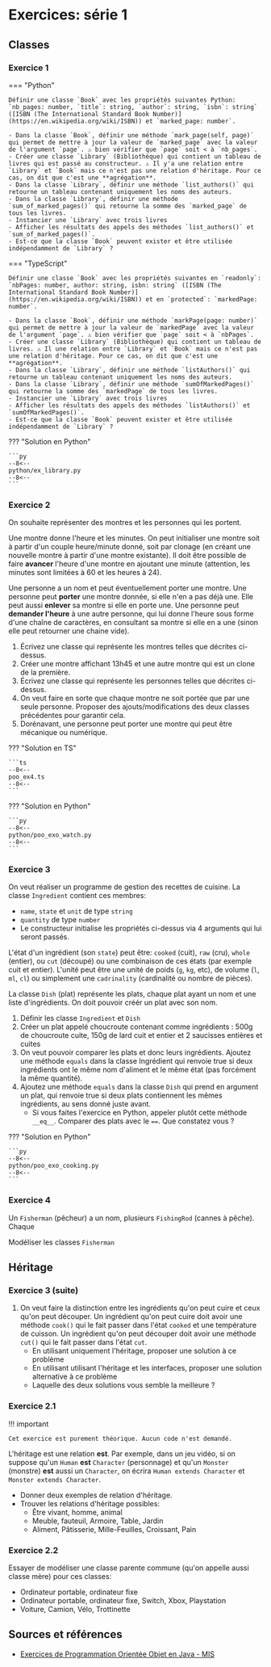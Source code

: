 # Exercices: série 1

## Classes

### Exercice 1

=== "Python"

    Définir une classe `Book` avec les propriétés suivantes Python: `nb_pages: number, `title`: string, `author`: string, `isbn`: string` ([ISBN (The International Standard Book Number)](https://en.wikipedia.org/wiki/ISBN)) et `marked_page: number`.

    - Dans la classe `Book`, définir une méthode `mark_page(self, page)` qui permet de mettre à jour la valeur de `marked_page` avec la valeur de l'argument `page`. ⚠ bien vérifier que `page` soit < à `nb_pages`.
    - Créer une classe `Library` (Bibliothèque) qui contient un tableau de livres qui est passé au constructeur. ⚠ Il y'a une relation entre `Library` et `Book` mais ce n'est pas une relation d'héritage. Pour ce cas, on dit que c'est une **agrégation**.
    - Dans la classe `Library`, définir une méthode `list_authors()` qui retourne un tableau contenant uniquement les noms des auteurs.
    - Dans la classe `Library`, définir une méthode `sum_of_marked_pages()` qui retourne la somme des `marked_page` de tous les livres.
    - Instancier une `Library` avec trois livres
    - Afficher les résultats des appels des méthodes `list_authors()` et `sum_of_marked_pages()`.
    - Est-ce que la classe `Book` peuvent exister et être utilisée indépendamment de `Library` ?

=== "TypeScript"

    Définir une classe `Book` avec les propriétés suivantes en `readonly`: `nbPages: number, author: string, isbn: string` ([ISBN (The International Standard Book Number)](https://en.wikipedia.org/wiki/ISBN)) et en `protected`: `markedPage: number`.

    - Dans la classe `Book`, définir une méthode `markPage(page: number)` qui permet de mettre à jour la valeur de `markedPage` avec la valeur de l'argument `page`. ⚠ bien vérifier que `page` soit < à `nbPages`.
    - Créer une classe `Library` (Bibliothèque) qui contient un tableau de livres. ⚠ Il une relation entre `Library` et `Book` mais ce n'est pas une relation d'héritage. Pour ce cas, on dit que c'est une **agrégation**.
    - Dans la classe `Library`, définir une méthode `listAuthors()` qui retourne un tableau contenant uniquement les noms des auteurs.
    - Dans la classe `Library`, définir une méthode `sumOfMarkedPages()` qui retourne la somme des `markedPage` de tous les livres.
    - Instancier une `Library` avec trois livres
    - Afficher les résultats des appels des méthodes `listAuthors()` et `sumOfMarkedPages()`.
    - Est-ce que la classe `Book` peuvent exister et être utilisée indépendamment de `Library` ?

??? "Solution en Python"

    ```py
    --8<--
    python/ex_library.py
    --8<--
    ```

### Exercice 2

On souhaite représenter des montres et les personnes qui les portent.

Une montre donne l'heure et les minutes. On peut initialiser une montre soit à partir d'un couple heure/minute donné, soit par clonage (en créant une nouvelle montre à partir d'une montre existante). Il doit être possible de faire **avancer** l'heure d'une montre en ajoutant une minute (attention, les minutes sont limitées à 60 et les heures à 24).

Une personne a un nom et peut éventuellement porter une montre. Une personne peut **porter** une montre donnée, si elle n'en a pas déjà une. Elle peut aussi **enlever** sa montre si elle en porte une. Une personne peut **demander l'heure** à une autre personne, qui lui donne l'heure sous forme d'une chaîne de caractères, en consultant sa montre si elle en a une (sinon elle peut retourner une chaine vide).

1. Écrivez une classe qui représente les montres telles que décrites ci-dessus.
1. Créer une montre affichant 13h45 et une autre montre qui est un clone de la première.
1. Écrivez une classe qui représente les personnes telles que décrites ci-dessus.
1. On veut faire en sorte que chaque montre ne soit portée que par une seule personne. Proposer des ajouts/modifications des deux classes précédentes pour garantir cela.
1. Dorénavant, une personne peut porter une montre qui peut être mécanique ou numérique.

??? "Solution en TS"

    ```ts
    --8<--
    poo_ex4.ts
    --8<--
    ```

??? "Solution en Python"

    ```py
    --8<--
    python/poo_exo_watch.py
    --8<--
    ```

### Exercice 3

On veut réaliser un programme de gestion des recettes de cuisine. La classe `Ingredient` contient ces membres:

- `name`, `state` et `unit` de type `string`
- `quantity` de type `number`
- Le constructeur initialise les propriétés ci-dessus via 4 arguments qui lui seront passés.

L'état d'un ingrédient (son `state`) peut être: `cooked` (cuit), `raw` (cru), `whole` (entier), ou `cut` (découpé) ou une combinaison de ces états (par exemple cuit et entier). L'unité peut être une unité de poids (`g`, `kg`, etc), de volume (`l`, `ml`, `cl`) ou simplement une `cadrinality` (cardinalité ou nombre de pièces).

La classe `Dish` (plat) représente les plats, chaque plat ayant un nom et une liste d'ingrédients. On doit pouvoir créér un plat avec son nom.

1. Définir les classe `Ingredient` et `Dish`
1. Créer un plat appelé choucroute contenant comme ingrédients : 500g de choucroute cuite, 150g de lard cuit et entier et 2 saucisses entières et cuites
1. On veut pouvoir comparer les plats et donc leurs ingrédients. Ajoutez une méthode `equals` dans la classe Ingrédient qui renvoie true si deux ingrédients ont le même nom d'aliment et le même état (pas forcément la même quantité).
1. Ajoutez une méthode `equals` dans la classe `Dish` qui prend en argument un plat, qui renvoie true si deux plats contiennent les mêmes ingrédients, au sens donné juste avant.
    - Si vous faites l'exercice en Python, appeler plutôt cette méthode `__eq__`. Comparer des plats avec le `==`. Que constatez vous ?

??? "Solution en Python"

    ```py
    --8<--
    python/poo_exo_cooking.py
    --8<--
    ```

### Exercice 4

Un `Fisherman` (pêcheur) a un nom,  plusieurs `FishingRod` (cannes à pêche).
Chaque

Modéliser les classes `Fisherman`

## Héritage

### Exercice 3 (suite)

1. On veut faire la distinction entre les ingrédients qu'on peut cuire et ceux qu'on peut découper. Un ingrédient qu'on peut cuire doit avoir une méthode `cook()` qui le fait passer dans l'état `cooked` et une température de cuisson. Un ingrédient qu'on peut découper doit avoir une méthode `cut()` qui le fait passer dans l'état `cut`.
    - En utilisant uniquement l'héritage, proposer une solution à ce problème
    - En utilisant utilisant l'héritage et les interfaces, proposer une solution alternative à ce problème
    - Laquelle des deux solutions vous semble la meilleure ?

### Exercice 2.1

!!! important

    Cet exercice est purement théorique. Aucun code n'est demandé.

L'héritage est une relation **est**. Par exemple, dans un jeu vidéo, si on suppose qu'un `Human` **est** `Character` (personnage) et qu'un `Monster` (monstre) **est** aussi un `Character`, on écrira `Human extends Character` et `Monster extends Character`.

- Donner deux exemples de relation d'héritage.
- Trouver les relations d'héritage possibles:
  - Être vivant, homme, animal
  - Meuble, fauteuil, Armoire, Table, Jardin
  - Aliment, Pâtisserie, Mille-Feuilles, Croissant, Pain

### Exercice 2.2

Essayer de modéliser une classe parente commune (qu'on appelle aussi classe mère) pour ces classes:

- Ordinateur portable, ordinateur fixe
- Ordinateur portable, ordinateur fixe, Switch, Xbox, Playstation
- Voiture, Camion, Vélo, Trottinette

## Sources et références

- [Exercices de Programmation Orientée Objet en Java - MIS](https://home.mis.u-picardie.fr/~furst/docs/exercicesPOO.pdf)
